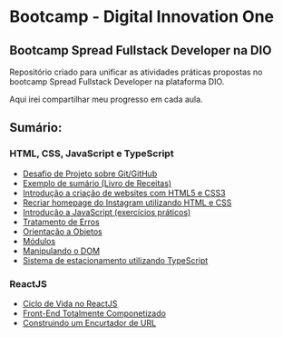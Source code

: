 # Bootcamp - Digital Innovation One

## Bootcamp Spread Fullstack Developer na DIO

Repositório criado para unificar as atividades práticas propostas no bootcamp Spread Fullstack Developer na plataforma DIO.

Aqui irei compartilhar meu progresso em cada aula.

## Sumário:
### HTML, CSS, JavaScript e TypeScript
 - [Desafio de Projeto sobre Git/GitHub](https://github.com/0isouza/bootcamp-dio/tree/master/01-dio-desafio-github-primeiro-repositorio)
 - [Exemplo de sumário (Livro de Receitas)](https://github.com/0isouza/bootcamp-dio/tree/master/02-livro-receitas)
 - [Introdução a criação de websites com HTML5 e CSS3](https://github.com/0isouza/bootcamp-dio/tree/master/03-introdu%C3%A7%C3%A3o-cria%C3%A7%C3%A3o-websites-html5-css3)
  - [Recriar homepage do Instagram utilizando HTML e CSS](https://github.com/0isouza/bootcamp-dio/tree/master/04-recriar-homepage-instagram)
   - [Introdução a JavaScript (exercícios práticos)](https://github.com/0isouza/bootcamp-dio/tree/master/05-Introdu%C3%A7%C3%A3o-JavaScript)
   - [Tratamento de Erros](https://github.com/0isouza/bootcamp-dio/tree/master/06-Tratando-Erros)
   - [Orientação a Objetos](https://github.com/0isouza/bootcamp-dio/tree/master/07-Orientacao-a-Objetos)
   - [Módulos](https://github.com/0isouza/bootcamp-dio/tree/master/08-Modulos)
   - [Manipulando o DOM](https://github.com/0isouza/bootcamp-dio/tree/master/09-DOM)
   - [Sistema de estacionamento utilizando TypeScript](https://github.com/0isouza/bootcamp-dio/tree/master/10-Estacionamento-TypeScript)


### ReactJS
   - [Ciclo de Vida no ReactJS](https://github.com/0isouza/bootcamp-dio/tree/master/11-Ciclo-de-vida-ReactJS)
   - [Front-End Totalmente Componetizado](https://github.com/0isouza/bootcamp-dio/tree/master/12-Front-end-componentizado-ReactJS)
   - [Construindo um Encurtador de URL](https://github.com/0isouza/bootcamp-dio/tree/master/13-Projeto-Encurtador-URL)